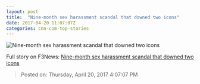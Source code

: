```yaml
---
layout: post
title:  "Nine-month sex harassment scandal that downed two icons"
date: 2017-04-20 11:07:07Z
categories: cnn-com-top-stories
---
```


![Nine-month sex harassment scandal that downed two icons](http://i2.cdn.turner.com/money/dam/assets/150225110538-bill-oreilly-780x439.jpg)




Full story on F3News: [Nine-month sex harassment scandal that downed two icons](http://www.f3nws.com/n/UmngfF)

> Posted on: Thursday, April 20, 2017 4:07:07 PM
